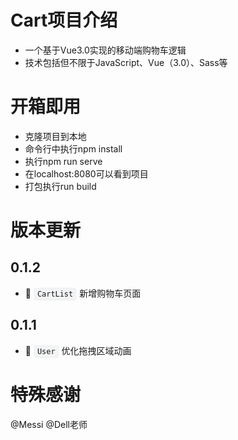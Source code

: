# Cart项目介绍
- 一个基于Vue3.0实现的移动端购物车逻辑
- 技术包括但不限于JavaScript、Vue（3.0）、Sass等

# 开箱即用
- 克隆项目到本地
- 命令行中执行npm install
- 执行npm run serve
- 在localhost:8080可以看到项目
- 打包执行run build

# 版本更新
## 0.1.2
- 🌟 <code style="margin: 0 1px; background: #f2f4f5; padding: 2px 4px; border-radius: 3px; border: 1px solid #eee;">CartList</code> 新增购物车页面
## 0.1.1
- 🌟 <code style="margin: 0 1px; background: #f2f4f5; padding: 2px 4px; border-radius: 3px; border: 1px solid #eee;">User</code> 优化拖拽区域动画

# 特殊感谢
@Messi @Dell老师 
